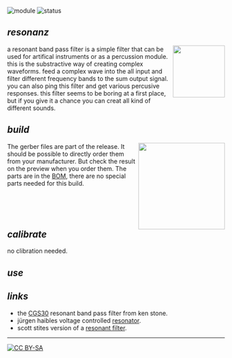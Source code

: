 ![module](https://img.shields.io/badge/module-other-yellow)
![status](https://img.shields.io/badge/status-draft-grey)

## *resonanz*

<a href="https://photos.google.com/share/AF1QipPR-NT3Snc10lRdeplb23y1ixCDCxzD0MtOzcAO54NFwgqTECFvAceLAIhImIJdqg?key=UWJQczlmZGFQQV93ZFFFRGc1dmFGaHo3RExic1l3"><img src="https://spielhuus.github.io/elektrophon/images/resonanz-logo-tmb.jpg" height="120px" align="right"></img></a> a resonant band pass filter is a simple filter that can be used for artifical  instruments or as a percussion module. this is the substractive way of creating complex waveforms. feed a complex wave into the all input and filter different frequency bands to the sum output signal. you can also ping this filter and get various percusive responses. this filter seems to be boring at a first place, but if you give it a chance you can creat all kind of different sounds. 

## *build*

<a href="https://spielhuus.github.io/elektrophon/schemas/resonanz.pdf"><img src="https://spielhuus.github.io/elektrophon/images/resonanz-schema-tmb.png" width="200px" align="right"></img></a> The gerber files are part of the release. It should be possible to directly order them from your manufacturer. But check the result on the preview when you order them. The parts are in the [BOM](BOM.md), there are no special parts needed for this build. <br/><br/><br/><br/><br/>

## *calibrate*
no clibration needed.

## *use*



## *links*

* the [CGS30][1] resonant band pass filter from ken stone.
* jürgen haibles voltage controlled [resonator][2].
* scott stites version of a [resonant filter][3].

---
[![CC BY-SA](https://licensebuttons.net/l/by-sa/3.0/88x31.png)](https://creativecommons.org/licenses/by-sa/4.0/)

[1]: https://www.elby-designs.com/webtek/cgs/cgs30/cgs30_bpf.html
[2]: https://web.archive.org/web/20120401171645/http://www.jhaible.de/resonator/resonator.html
[3]: http://www.birthofasynth.com/Scott_Stites/Pages/triple_svvcf_const.html

